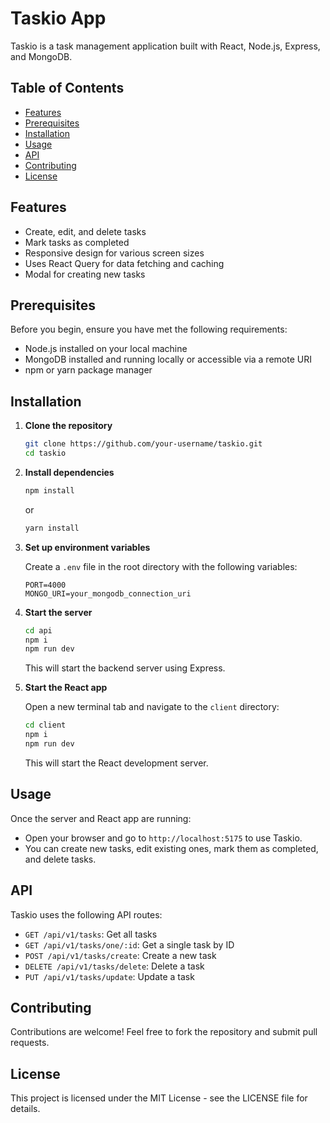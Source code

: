 # Taskio App

Taskio is a task management application built with React, Node.js, Express, and MongoDB.

## Table of Contents

- [Features](#features)
- [Prerequisites](#prerequisites)
- [Installation](#installation)
- [Usage](#usage)
- [API](#api)
- [Contributing](#contributing)
- [License](#license)

## Features

- Create, edit, and delete tasks
- Mark tasks as completed
- Responsive design for various screen sizes
- Uses React Query for data fetching and caching
- Modal for creating new tasks

## Prerequisites

Before you begin, ensure you have met the following requirements:

- Node.js installed on your local machine
- MongoDB installed and running locally or accessible via a remote URI
- npm or yarn package manager

## Installation

1. **Clone the repository**

   ```bash
   git clone https://github.com/your-username/taskio.git
   cd taskio
   ```

2. **Install dependencies**

   ```bash
   npm install
   ```

   or

   ```bash
   yarn install
   ```

3. **Set up environment variables**

   Create a `.env` file in the root directory with the following variables:

   ```plaintext
   PORT=4000
   MONGO_URI=your_mongodb_connection_uri
   ```

4. **Start the server**

   ```bash
   cd api
   npm i
   npm run dev
   ```

   This will start the backend server using Express.

5. **Start the React app**

   Open a new terminal tab and navigate to the `client` directory:

   ```bash
   cd client
   npm i
   npm run dev
   ```

   This will start the React development server.

## Usage

Once the server and React app are running:

- Open your browser and go to `http://localhost:5175` to use Taskio.
- You can create new tasks, edit existing ones, mark them as completed, and delete tasks.

## API

Taskio uses the following API routes:

- `GET /api/v1/tasks`: Get all tasks
- `GET /api/v1/tasks/one/:id`: Get a single task by ID
- `POST /api/v1/tasks/create`: Create a new task
- `DELETE /api/v1/tasks/delete`: Delete a task
- `PUT /api/v1/tasks/update`: Update a task

## Contributing

Contributions are welcome! Feel free to fork the repository and submit pull requests.

## License

This project is licensed under the MIT License - see the LICENSE file for details.
